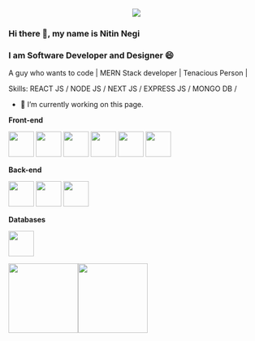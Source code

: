 <h1 align="center">
  <a href="https://git.io/typing-svg">
    <img src="https://readme-typing-svg.herokuapp.com/?lines=Hello,+There!+👋;!+!+This+is+Nitin+Negi....;Nice+to+meet+you!&center=true&size=30">
  </a>
</h1>


### Hi there 👋, my name is Nitin Negi
### I am Software Developer and Designer  😄

A guy who wants to code | MERN Stack developer | Tenacious Person |

Skills:  REACT JS / NODE JS / NEXT JS / EXPRESS JS / MONGO DB / 

- 🔭 I’m currently working on this page. 

**Front-end**

<code><img height="50" src="https://img.icons8.com/color/2x/java-coffee-cup-logo.png"></code>
<code><img height="50" src="https://cdn.iconscout.com/icon/free/png-64/html-3628838-3030115.png"></code>
<code><img height="50" src="https://cdn.iconscout.com/icon/free/png-64/css-38-226095.png"></code>
<code><img height="50" src="https://cdn.iconscout.com/icon/free/png-64/javascript-1-225993.png"></code>
<code><img height="50" src="https://cdn.iconscout.com/icon/free/png-64/react-3-1175109.png"></code>
<code><img height="50" src="https://miro.medium.com/max/1838/1*2tmzU7bve-VlTkOMWsk_Hw.jpeg"></code>


**Back-end**

<code><img height="50" src="https://cdn.iconscout.com/icon/free/png-64/node-js-1-1174935.png"></code>
<code><img height="50" src="https://cdn.iconscout.com/icon/free/png-64/express-8-1175029.png"></code>
<code><img height="50" src="https://cdn.iconscout.com/icon/free/png-64/firebase-3521427-2944871.png"></code>


**Databases**

<code><img height="50" src="https://img.icons8.com/color/2x/mongodb.png"></code>


<a href="https://www.1dudecoder.com/"><img height="137px" src="https://github-readme-stats.vercel.app/api?username=1dudecoder&hide_title=true&hide_border=true&show_icons=true&include_all_commits=true&count_private=true&line_height=21&text_color=000&icon_color=000&bg_color=0,ea6161,ffc64d,fffc4d,52fa5a&theme=graywhite" /><!-- wi*quL3fcV --><img height="137px" src="https://github-readme-stats.vercel.app/api/top-langs/?username=1dudecoder&hide=html&hide_title=true&hide_border=true&layout=compact&langs_count=6&exclude_repo=comp426,Redventures-Movie-Quotes&text_color=000&icon_color=fff&bg_color=0,52fa5a,4dfcff,c64dff&theme=graywhite" /></a>

<!--
**1dudecoder/1dudecoder** is a ✨ _special_ ✨ repository because its `README.md` (this file) appears on your GitHub profile.

Here are some ideas to get you started:

- 🔭 I’m currently working on ...
- 🌱 I’m currently learning ...
- 👯 I’m looking to collaborate on ...
- 🤔 I’m looking for help with ...
- 💬 Ask me about ...
- 📫 How to reach me: ...
- 😄 Pronouns: ...
- ⚡ Fun fact: ...
-->
